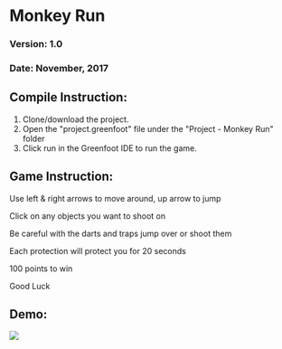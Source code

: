 
# Monkey Run
### Version: 1.0
### Date:  November, 2017

## Compile Instruction:
1. Clone/download the project.
2. Open the "project.greenfoot" file under the "Project - Monkey Run" folder
3. Click run in the Greenfoot IDE to run the game.

## Game Instruction:
Use left & right arrows to move around, up arrow to jump

Click on any objects you want to shoot on

Be careful with the darts and traps jump over or shoot them

Each protection will protect you for 20 seconds

100 points to win

Good Luck

## Demo:
[![](http://img.youtube.com/vi/WWZQ8VqWAhM/0.jpg)](http://www.youtube.com/watch?v=WWZQ8VqWAhM "")
